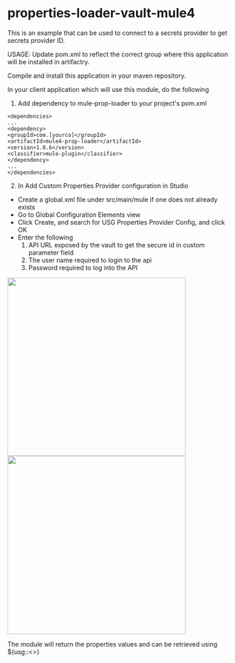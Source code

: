 # properties-loader-vault-mule4

This is an example that can be used to connect to a secrets provider to get secrets provider ID.

USAGE:
Update pom.xml to reflect the correct group where this application will be installed in artifactry.

Compile and install this application in your maven repository.

In your client application which will use this module, do the following

1) Add dependency to mule-prop-loader to your project's pom.xml
```
<dependencies>
...
<dependency>
<groupId>com.[yourco]</groupId>
<artifactId>mule4-prop-loader</artifactId>
<version>1.0.6</version>
<classifier>mule-plugin</classifier>
</dependency>
...
</dependencies>
```

2. In Add Custom Properties Provider configuration in Studio
 - Create a global.xml file under src/main/mule if one does not already exists
 - Go to Global Configuration Elements view
 - Click Create, and search for USG Properties Provider Config, and click OK
 - Enter the following
    1) API URL exposed by the vault to get the secure id in custom parameter field
    2) The user name required to login to the api
    3) Password required to log into the API
    
  <img src="https://user-images.githubusercontent.com/62348820/102548956-03953100-4081-11eb-86ee-7d2ea2e07648.png" width="400" height="400"/>
    <img src="https://user-images.githubusercontent.com/62348820/102549296-7c948880-4081-11eb-8056-7f814f49cda6.png" width="400" height="400"/>


The module will return the properties values  and can be retrieved using ${usg::<<propertyKey>>}

